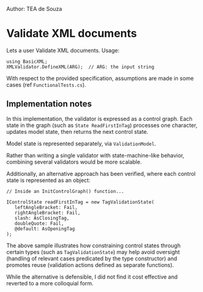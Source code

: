 Author: TEA de Souza

# Validate XML documents

Lets a user Validate XML documents. Usage:

```
using BasicXML;
XMLValidator.DefineXML(ARG);  // ARG: the input string
```

With respect to the provided specification, assumptions are made in some cases (ref `FunctionalTests.cs`).

## Implementation notes

In this implementation, the validator is expressed as a control graph. Each state in the graph (such as `State ReadFirstInTag`) processes one character, updates model state, then returns the next control state.

Model state is represented separately, via `ValidationModel`.

Rather than writing a single validator with state-machine-like behavior, combining several validators would be more scalable.

Additionally, an alternative approach has been verified, where each control state is represented as an object:

 ```
 // Inside an InitControlGraph() function...

IControlState readFirstInTag = new TagValidationState(
    leftAngleBracket: Fail,
    rightAngleBracket: Fail,
    slash: AsClosingTag,
    doubleQuote: Fail,
    @default: AsOpeningTag
);
```

The above sample illustrates how constraining control states through certain types (such as `TagValidationState`) may help avoid oversight (handling of relevant cases predicated by the type constructor) and promotes reuse (validation actions defined as separate functions).

While the alternative is defensible, I did not find it cost effective and reverted to a more colloquial form.
